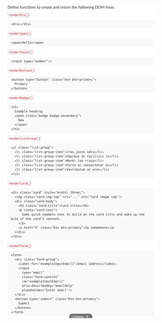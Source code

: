 ![screengrab of instructions](https://raw.githubusercontent.com/taylorjosephgriffin/warm-ups/master/warm-up5/warm-up-instructions/Untitled.jpeg?raw=true)

